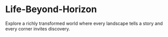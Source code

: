 # Life-Beyond-Horizon
Explore a richly transformed world where every landscape tells a story and every corner invites discovery.
